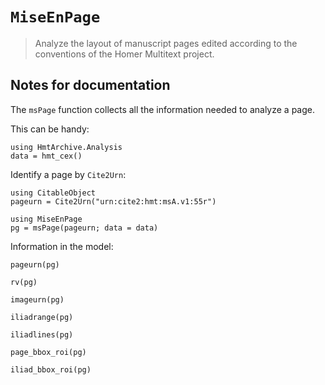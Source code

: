# `MiseEnPage`

> Analyze the layout of manuscript pages edited according to the conventions of the Homer Multitext project.



## Notes for documentation

The `msPage` function collects all the information needed to analyze a page.

This can be handy:

```@example intro
using HmtArchive.Analysis
data = hmt_cex()
```

Identify a page by `Cite2Urn`:
```@example intro
using CitableObject
pageurn = Cite2Urn("urn:cite2:hmt:msA.v1:55r")
```

```@example intro
using MiseEnPage
pg = msPage(pageurn; data = data)
```

Information in the model:
 

```@example intro
pageurn(pg)
```

```@example intro
rv(pg)
```

```@example intro
imageurn(pg)
```

```@example intro
iliadrange(pg)
```

```@example intro
iliadlines(pg)
```


```@example intro
page_bbox_roi(pg)
```


```@example intro
iliad_bbox_roi(pg)
```